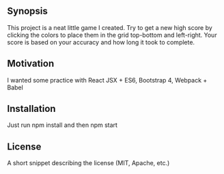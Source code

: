 ## Synopsis

This project is a neat little game I created. Try to get a new high score by clicking the colors to place them in the grid top-bottom and left-right. Your score is based on your accuracy and how long it took to complete.

## Motivation
I wanted some practice with React JSX + ES6, Bootstrap 4, Webpack + Babel

## Installation

Just run npm install and then npm start

## License

A short snippet describing the license (MIT, Apache, etc.)